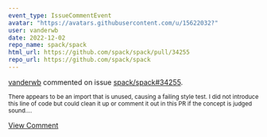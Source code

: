 ```yaml
---
event_type: IssueCommentEvent
avatar: "https://avatars.githubusercontent.com/u/15622032?"
user: vanderwb
date: 2022-12-02
repo_name: spack/spack
html_url: https://github.com/spack/spack/pull/34255
repo_url: https://github.com/spack/spack
---
```


<a href='https://github.com/vanderwb' target='_blank'>vanderwb</a> commented on issue <a href='https://github.com/spack/spack/pull/34255' target='_blank'>spack/spack#34255</a>.

<small>There appears to be an import that is unused, causing a failing style test. I did not introduce this line of code but could clean it up or comment it out in this PR if the concept is judged sound....</small>

<a href='https://github.com/spack/spack/pull/34255' target='_blank'>View Comment</a>